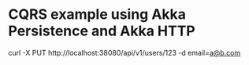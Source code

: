 CQRS example using Akka Persistence and Akka HTTP
====
curl -X PUT http://localhost:38080/api/v1/users/123 -d email=a@b.com